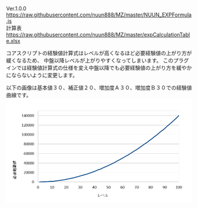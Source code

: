 Ver.1.0.0<br>
https://raw.githubusercontent.com/nuun888/MZ/master/NUUN_EXPFormula.js<br>
計算表<br>
https://raw.githubusercontent.com/nuun888/MZ/master/expCalculationTable.xlsx<br>

コアスクリプトの経験値計算式はレベルが高くなるほど必要経験値の上がり方が緩くなるため、
中盤以降レベルが上がりやすくなってしまいます。
このプラグインでは経験値計算式の仕様を変え中盤以降でも必要経験値の上がり方を緩やかにならないように変更します。<br>

以下の画像は基本値３０、補正値２０、増加度Ａ３０、増加度Ｂ３０での経験値曲線です。
![画像](img/img1.png)
